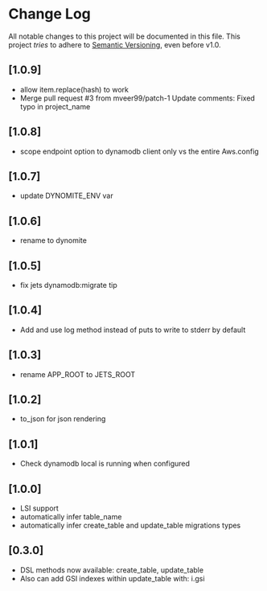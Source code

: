 # Change Log

All notable changes to this project will be documented in this file.
This project *tries* to adhere to [Semantic Versioning](http://semver.org/), even before v1.0.

## [1.0.9]
- allow item.replace(hash) to work
- Merge pull request #3 from mveer99/patch-1 Update comments: Fixed typo in project_name

## [1.0.8]
- scope endpoint option to dynamodb client only vs the entire Aws.config

## [1.0.7]
- update DYNOMITE_ENV var

## [1.0.6]
- rename to dynomite

## [1.0.5]
- fix jets dynamodb:migrate tip

## [1.0.4]
- Add and use log method instead of puts to write to stderr by default

## [1.0.3]
- rename APP_ROOT to JETS_ROOT

## [1.0.2]
- to_json for json rendering

## [1.0.1]
- Check dynamodb local is running when configured

## [1.0.0]
- LSI support
- automatically infer table_name
- automatically infer create_table and update_table migrations types

## [0.3.0]
- DSL methods now available: create_table, update_table
- Also can add GSI indexes within update_table with: i.gsi
